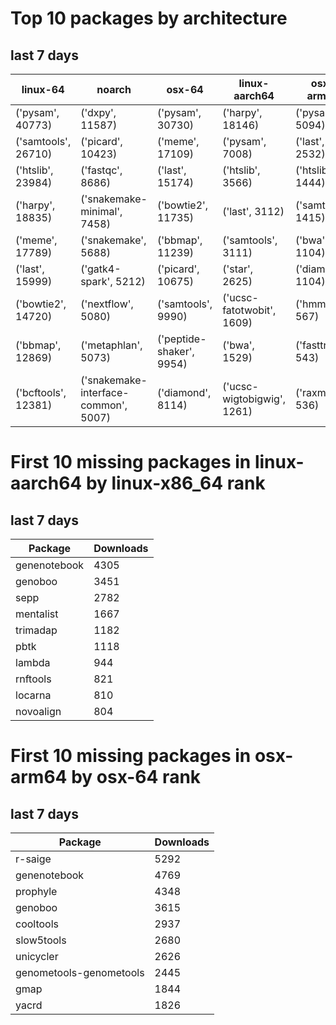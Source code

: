 # Top 10 packages by architecture
## last 7 days
|linux-64 | noarch | osx-64 | linux-aarch64 | osx-arm64 | 
|-|-|-|-|-|
|('pysam', 40773) |('dxpy', 11587) |('pysam', 30730) |('harpy', 18146) |('pysam', 5094) |
|('samtools', 26710) |('picard', 10423) |('meme', 17109) |('pysam', 7008) |('last', 2532) |
|('htslib', 23984) |('fastqc', 8686) |('last', 15174) |('htslib', 3566) |('htslib', 1444) |
|('harpy', 18835) |('snakemake-minimal', 7458) |('bowtie2', 11735) |('last', 3112) |('samtools', 1415) |
|('meme', 17789) |('snakemake', 5688) |('bbmap', 11239) |('samtools', 3111) |('bwa', 1104) |
|('last', 15999) |('gatk4-spark', 5212) |('picard', 10675) |('star', 2625) |('diamond', 1104) |
|('bowtie2', 14720) |('nextflow', 5080) |('samtools', 9990) |('ucsc-fatotwobit', 1609) |('hmmer', 567) |
|('bbmap', 12869) |('metaphlan', 5073) |('peptide-shaker', 9954) |('bwa', 1529) |('fasttree', 543) |
|('bcftools', 12381) |('snakemake-interface-common', 5007) |('diamond', 8114) |('ucsc-wigtobigwig', 1261) |('raxml', 536) |
# First 10 missing packages in linux-aarch64 by linux-x86_64 rank
## last 7 days

| Package | Downloads |
| - | - |
| genenotebook | 4305 | 
| genoboo | 3451 | 
| sepp | 2782 | 
| mentalist | 1667 | 
| trimadap | 1182 | 
| pbtk | 1118 | 
| lambda | 944 | 
| rnftools | 821 | 
| locarna | 810 | 
| novoalign | 804 | 
# First 10 missing packages in osx-arm64 by osx-64 rank
## last 7 days

| Package | Downloads |
| - | - |
| r-saige | 5292 | 
| genenotebook | 4769 | 
| prophyle | 4348 | 
| genoboo | 3615 | 
| cooltools | 2937 | 
| slow5tools | 2680 | 
| unicycler | 2626 | 
| genometools-genometools | 2445 | 
| gmap | 1844 | 
| yacrd | 1826 | 
